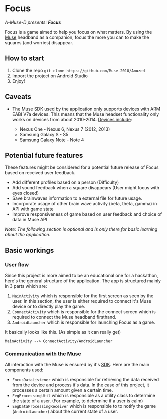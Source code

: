# Focus

_A-Muse-D presents: **Focus**_

Focus is a game aimed to help you focus on what matters. By using the [Muse](http://choosemuse.com) headband
as a companion, focus the more you can to make the squares (and worries) disappear.

## How to start

1. Clone the repo
`git clone https://github.com/Muse-2018/Amuzed`
2. Import the project on Android Studio
3. Enjoy!

## Caveats

- The Muse SDK used by the application only supports devices with ARM EABI V7a devices. This means that the Muse headset functionality only works on devices from about 2010-2014. [Devices include](https://androidbycode.wordpress.com/tag/armeabi-v7a/):

    - Nexus One - Nexus 6, Nexus 7 (2012, 2013)
    - Samsung Galaxy S - S5
    - Samsung Galaxy Note - Note 4

## Potential future features

These features might be considered for a potential future release
of Focus based on received user feedback.

- Add different profiles based on a person (Difficulty)
- Add sound feedback when a square disappears (User might focus with eyes closed)
- Save brainwaves information to a external file for future usage.
- Incorporate usage of other brain wave activity (beta, theta, gamma) in API with game state
- Improve responsiveness of game based on user feedback and choice of data in Muse API

_Note: The following section is optional and is only there for basic learning about the application._

## Basic workings

### User flow

Since this project is more aimed to be an educational one for a hackathon, here's the general structure of the application. The app is structured mainly in 3 parts which are:

1. `MainActivity` which is responsible for the first screen as seen by the user. In this section, the user is either required to connect it's Muse device or to directly play the game.
2. `ConnectActivity` which is responsible for the connect screen which is required to connect the Muse headband firsthand.
3. `AndroidLauncher` which is responsible for launching Focus as a game. 

It basically looks like this. (As simple as it can really get)

`MainActivity --> ConnectActivity/AndroidLauncher`

### Communication with the Muse

All interaction with the Muse is ensured by it's [SDK](http://developer.choosemuse.com/sdk/android). Here are the main components used:

- `FocusDataListener` which is responsible for retrieving the data received from the device and process it's data. In the case of this project, it processes a certain amount given a certain time.
- `EegProcessingUtil` which is responsible as a utility class to determine the state of a user. (For example, to determine if a user is calm)
- `EegDataProcessingReceiver` which is responsible to to notify the game (`AndroidLauncher`) about the current state of a user.
